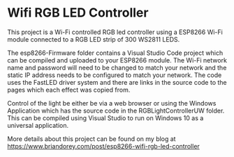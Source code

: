 # Wifi RGB LED Controller

This project is a Wi-Fi controlled RGB led controller using a ESP8266 Wi-Fi module connected to a RGB LED strip of 300 WS2811 LEDS. 

The esp8266-Firmware folder contains a Visual Studio Code project which can be compiled and uploaded to your ESP8266 module. The Wi-Fi network name and password will need to be changed to match your network and the static IP address needs to be configured to match your network. 
The code uses the FastLED driver system and there are links in the source code to the pages which each effect was copied from. 

Control of the light be either be via a web browser or using the Windows Application which has the source code in the RGBLightControllerUW folder. This can be compiled using Visual Studio to run on Windows 10 as a universal application.

More details about this project can be found on my blog at https://www.briandorey.com/post/esp8266-wifi-rgb-led-controller